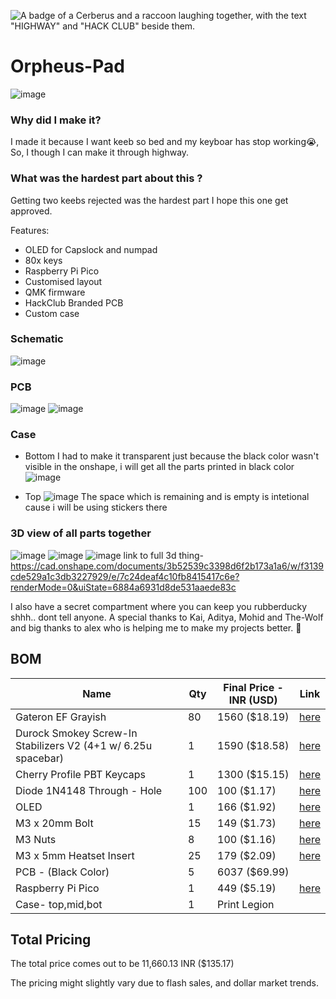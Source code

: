 ![A badge of a Cerberus and a raccoon laughing together, with the text "HIGHWAY" and "HACK CLUB" beside them.](https://hc-cdn.hel1.your-objectstorage.com/s/v3/0bbcca68ffa3845300bb76940f8ad91fd53d2d68_06-30-2025-1618.png)

# Orpheus-Pad
![image](images/best.png)

### Why did I make it?
I made it because I want keeb so bed and my keyboar has stop working😭, So, I though I can make it through highway.

### What was the hardest part about this ?
Getting two keebs rejected was the hardest part I hope this one get approved.

Features:

- OLED for Capslock and numpad
- 80x keys
- Raspberry Pi Pico
- Customised layout
- QMK firmware
- HackClub Branded PCB
- Custom case

### Schematic
![image](images/sch.png)


### PCB 
![image](images/silk1.png)
![image](images/3dpcb.png)

### Case
- Bottom
I had to make it transparent just because the black color wasn't visible in the onshape, i will get all the parts printed in black color
![image](images/bat.png)

- Top
![image](images/tap.png)
The space which is remaining and is empty is intetional cause i will be using stickers there

### 3D view of all parts together 
![image](images/best.png)
![image](images/best2.png)
![image](images/best3.png)
link to full 3d thing-
https://cad.onshape.com/documents/3b52539c3398d6f2b173a1a6/w/f3139cde529a1c3db3227929/e/7c24deaf4c10fb8415417c6e?renderMode=0&uiState=6884a6931d8de531aaede83c

I also have a  secret compartment where you can keep you rubberducky shhh.. dont tell anyone.
A special thanks to Kai, Aditya, Mohid and The-Wolf and big thanks to alex who is helping me to make my projects better. 💓

## BOM

| Name                                                          | Qty | Final Price - INR (USD) | Link                                                                                                                        |
| ------------------------------------------------------------- | --- | ----------------------- | ----------------------------------------------------------------------------------------------------------                  |
| Gateron EF Grayish                                            | 80  | 1560 ($18.19)           | [here](https://neomacro.in/products/gateron-ef-grayish)                                                                     |
| Durock Smokey Screw-In Stabilizers V2 (4+1 w/ 6.25u spacebar) | 1   | 1590 ($18.58)           | [here](https://stackskb.com/store/durock-smokey-screw-in-stabilizers-v2/)                                                   |
| Cherry Profile PBT Keycaps                                    | 1   | 1300 ($15.15)           | [here](https://stackskb.com/store/veekos-gradient-keycaps-cherry-profile-135-keys)                                          |
| Diode 1N4148 Through - Hole                                   | 100 | 100 ($1.17)             | [here](https://amzn.in/d/j3eLvoh)                                                                                           |
| OLED                                                          | 1   | 166 ($1.92)             | [here]([https://amzn.in/d/hVRxzij](https://www.amazon.in/Electronic-Spices-Display-Module-Interface/dp/B0D9S3W7VM/ref=sr_1_8?sr=8-8))                                                                                           |
| M3 x 20mm Bolt                                                | 15  | 149 ($1.73)             | [here](https://amzn.in/d/8GRQWAB)                                                                                           |
| M3 Nuts                                                       | 8   | 100 ($1.16)             | [here](https://amzn.in/d/7UQtsm8)                                                                                           |
| M3 x 5mm Heatset Insert                                       | 25  | 179 ($2.09)             | [here](https://amzn.in/d/ixybuAc)                                                                                           |
| PCB - (Black Color)                                           | 5   | 6037 ($69.99)           ||
| Raspberry Pi Pico                                             | 1   | 449 ($5.19)             | [here](http://amazon.in/Raspberry-Pi-Headers-Soldered-Micro/dp/B08WPNM7JB/ref=sr_1_2?sr=8-2)                                |
| Case- top,mid,bot                                             | 1   | Print Legion

## Total Pricing
The total price comes out to be 11,660.13 INR ($135.17)

The pricing might slightly vary due to flash sales, and dollar market trends.
